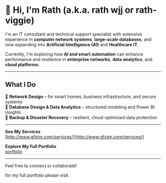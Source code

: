 # 👋 Hi, I'm Rath (a.k.a. rath wjj or rath-viggie)

I'm an IT consultant and technical support specialist with extensive experience in **computer network systems**, **large-scale databases**, and now expanding into **Artificial Intelligence (AI)** and **Healthcare IT**.

Currently, I'm exploring how **AI and smart automation** can enhance performance and resilience in **enterprise networks**, **data analytics**, and **cloud platforms**.

---

## What I Do

🔹 **Network Design** – for smart homes, business infrastructure, and secure systems  
🔹 **Database Design & Data Analytics** – structured modeling and Power BI insights  
🔹 **Backup & Disaster Recovery** – resilient, cloud-optimized data protection

---

**See My Services**  
[http://www.gfxtm.com/services/](http://www.gfxtm.com/services/)

**Explore My Full Portfolio**  
[portfolio](https://onedrive.live.com/personal/c20e55f58b0681a0/_layouts/15/Doc.aspx?sourcedoc=%7B9a4d4f4c-3ac8-48af-98e1-203b6ea1ccba%7D&action=default&redeem=aHR0cHM6Ly8xZHJ2Lm1zL3gvYy9jMjBlNTVmNThiMDY4MWEwL0VVeFBUWnJJT3E5SW1PRWdPMjZoekxvQjZ6RkFQMjdxcnphV1lITnFtbGp0ZVE_ZT13S1A1MVc&slrid=b9c896a1-508b-8000-c821-9e820c758e28&originalPath=aHR0cHM6Ly8xZHJ2Lm1zL3gvYy9jMjBlNTVmNThiMDY4MWEwL0VVeFBUWnJJT3E5SW1PRWdPMjZoekxvQjZ6RkFQMjdxcnphV1lITnFtbGp0ZVE_cnRpbWU9UFdDQUZTQ0IzVWc&CID=960ff441-16be-4d7f-a90d-8c299e9dfc51&_SRM=0:G:54)

---

Feel free to connect or collaborate!

for my full portfolio please visit.

<!--
**rathwjj/rathwjj** is a ✨ _special_ ✨ repository because its `README.md` (this file) appears on your GitHub profile.

Here are some ideas to get you started:

- 🔭 I’m currently working on ...
- 🌱 I’m currently learning ...
- 👯 I’m looking to collaborate on ...
- 🤔 I’m looking for help with ...
- 💬 Ask me about ...
- 📫 How to reach me: ...
- 😄 Pronouns: ...
- ⚡ Fun fact: ...
-->

